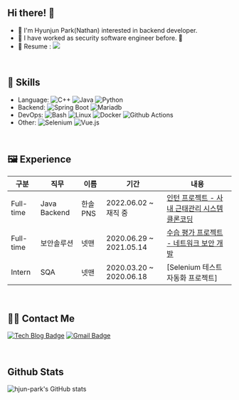 ## Hi there! 🙌 
- 🌱 I'm Hyunjun Park(Nathan) interested in backend developer.
- 💬 I have worked as security software engineer before. 🤣
- 📑 Resume : <a href="https://merassom.notion.site/Nathan-48a5f3dc525c451d8d747743cdc4cd06"> <img src="https://img.shields.io/badge/CV-hyunjunPark-lightgrey?style=plastic-square&logo=notion&logoColor=white"/> </a>

<!-- [![solved.ac-profile](http://mazassumnida.wtf/api/v2/generate_badge?boj=phj0860)](https://solved.ac/phj0860)  -->

<br/>


  
## 📘 Skills
- Language: ![C++](http://img.shields.io/badge/-C++-A8B9CC?style=flat&logo=C&logoColor=white) ![Java](https://img.shields.io/badge/Java-%23ED8B00.svg?&style=flat&logo=java&logoColor=white) ![Python](http://img.shields.io/badge/-Python-3776AB?style=flat&logo=Python&logoColor=white)
- Backend: ![Spring Boot](http://img.shields.io/badge/-Spring%20Boot-6DB33F?style=flat&logo=spring&logoColor=white) ![Mariadb](https://img.shields.io/badge/MariaDB-003545?style=flat&logo=mariadb&logoColor=white)
- DevOps: ![Bash](http://img.shields.io/badge/-Bash-4EAA25?style=flat&logo=GNU%20Bash&logoColor=white) ![Linux](http://img.shields.io/badge/-Linux-FCC624?style=flat&logo=Linux&logoColor=black)  ![Docker](http://img.shields.io/badge/-Docker-2496ED?style=flat&logo=Docker&logoColor=white) ![Github Actions](https://img.shields.io/badge/GitHub%20Actions%20-%232671E5.svg?&style=flat&logo=github%20actions&logoColor=white)
- Other: ![Selenium](http://img.shields.io/badge/-Selenium-43B02A?style=flat&logo=Selenium&logoColor=white) ![Vue.js](http://img.shields.io/badge/Vue.js-35495E?style=flat&logo=vuedotjs&logoColor=4FC08D)  


<!-- <div align=center> -->
<!-- </div>  -->

<br />

## 🖼 Experience 
| 구분 | 직무 | 이름 |  기간 | 내용 |
| ---- | ---- | ---- | ----------- | ----- |
|Full-time  |Java Backend |  한솔PNS | 2022.06.02 ~ 재직 중 | [인턴 프로젝트 - 사내 근태관리 시스템 클론코딩](https://github.com/hjun-park/time-report-clone) |
|Full-time  |보안솔루션 |  넷맨 | 2020.06.29 ~ 2021.05.14 | [수습 평가 프로젝트 - 네트워크 보안 개발](https://github.com/hjun-park/Network-Project-Intern) |
|Intern  |  SQA |  넷맨 | 2020.03.20 ~ 2020.06.18 | [Selenium 테스트 자동화 프로젝트] |

<br />

## 😶‍🌫️ Contact Me
[![Tech Blog Badge](http://img.shields.io/badge/-Tech%20blog-black?style=flat-square&logo=github&link=https://blossom6729.tistory.com/)](https://blossom6729.tistory.com/)
[![Gmail Badge](https://img.shields.io/badge/Gmail-d14836?style=flat-square&logo=Gmail&logoColor=white&link=mailto:phj0860@gmail.com)](mailto:phj0860@gmail.com)

<br />

## Github Stats
![hjun-park's GitHub stats](https://github-readme-stats.vercel.app/api?username=hjun-park&show_icons=true&theme=tokyonight)
<!-- [![Top Langs](https://github-readme-stats.vercel.app/api/top-langs/?username=hjun-park&layout=compact&hide=javascript,css,html)](https://github.com/anuraghazra/github-readme-stats) -->

